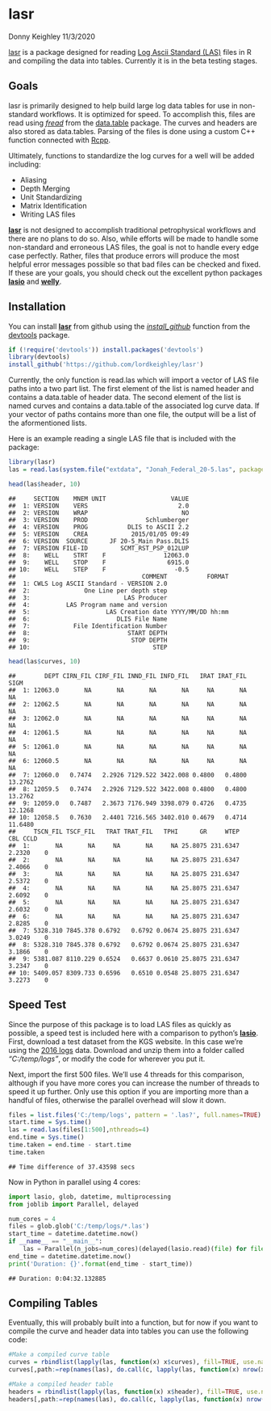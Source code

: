 lasr
================
Donny Keighley
11/3/2020

[lasr](https://github.com/lordkeighley/lasr) is a package designed for
reading [Log Ascii Standard (LAS)](https://www.cwls.org/products/) files
in R and compiling the data into tables. Currently it is in the beta
testing stages.

## Goals

lasr is primarily designed to help build large log data tables for use
in non-standard workflows. It is optimized for speed. To accomplish
this, files are read using
[*fread*](https://www.rdocumentation.org/packages/data.table/versions/1.13.2/topics/fread)
from the [data.table](https://rdatatable.gitlab.io/data.table/) package.
The curves and headers are also stored as data.tables. Parsing of the
files is done using a custom C++ function connected with
[Rcpp](http://www.rcpp.org/).

Ultimately, functions to standardize the log curves for a well will be
added including:

  - Aliasing
  - Depth Merging
  - Unit Standardizing
  - Matrix Identification
  - Writing LAS files

[**lasr**](https://github.com/lordkeighley/lasr) is not designed to
accomplish traditional petrophysical workflows and there are no plans to
do so. Also, while efforts will be made to handle some non-standard and
erroneous LAS files, the goal is not to handle every edge case
perfectly. Rather, files that produce errors will produce the most
helpful error messages possible so that bad files can be checked and
fixed. If these are your goals, you should check out the excellent
python packages
[**lasio**](https://lasio.readthedocs.io/en/latest/index.html) and
[**welly**](https://welly.readthedocs.io/en/latest/api/welly.html).

## Installation

You can install [**lasr**](https://github.com/lordkeighley/lasr) from
github using the
[*install\_github*](https://www.rdocumentation.org/packages/devtools/versions/1.13.6/topics/install_github)
function from the [devtools](https://devtools.r-lib.org/) package.

``` r
if (!require('devtools')) install.packages('devtools')
library(devtools)
install_github('https://github.com/lordkeighley/lasr')
```

Currently, the only function is read.las which will import a vector of
LAS file paths into a two part list. The first element of the list is
named header and contains a data.table of header data. The second
element of the list is named curves and contains a data.table of the
associated log curve data. If your vector of paths contains more than
one file, the output will be a list of the aformentioned lists.

Here is an example reading a single LAS file that is included with the
package:

``` r
library(lasr)
las = read.las(system.file("extdata", "Jonah_Federal_20-5.las", package = "lasr"))

head(las$header, 10)
```

    ##     SECTION    MNEM UNIT                  VALUE
    ##  1: VERSION    VERS                         2.0
    ##  2: VERSION    WRAP                          NO
    ##  3: VERSION    PROD                Schlumberger
    ##  4: VERSION    PROG           DLIS to ASCII 2.2
    ##  5: VERSION    CREA            2015/01/05 09:49
    ##  6: VERSION  SOURCE      JF 20-5_Main Pass.DLIS
    ##  7: VERSION FILE-ID         SCMT_RST_PSP_012LUP
    ##  8:    WELL    STRT    F                12063.0
    ##  9:    WELL    STOP    F                 6915.0
    ## 10:    WELL    STEP    F                   -0.5
    ##                                   COMMENT           FORMAT
    ##  1: CWLS Log ASCII Standard - VERSION 2.0                 
    ##  2:               One Line per depth step                 
    ##  3:                          LAS Producer                 
    ##  4:          LAS Program name and version                 
    ##  5:                     LAS Creation date YYYY/MM/DD hh:mm
    ##  6:                        DLIS File Name                 
    ##  7:            File Identification Number                 
    ##  8:                           START DEPTH                 
    ##  9:                            STOP DEPTH                 
    ## 10:                                  STEP

``` r
head(las$curves, 10)
```

    ##        DEPT CIRN_FIL CIRF_FIL INND_FIL INFD_FIL   IRAT IRAT_FIL    SIGM
    ##  1: 12063.0       NA       NA       NA       NA     NA       NA      NA
    ##  2: 12062.5       NA       NA       NA       NA     NA       NA      NA
    ##  3: 12062.0       NA       NA       NA       NA     NA       NA      NA
    ##  4: 12061.5       NA       NA       NA       NA     NA       NA      NA
    ##  5: 12061.0       NA       NA       NA       NA     NA       NA      NA
    ##  6: 12060.5       NA       NA       NA       NA     NA       NA      NA
    ##  7: 12060.0   0.7474   2.2926 7129.522 3422.008 0.4800   0.4800 13.2762
    ##  8: 12059.5   0.7474   2.2926 7129.522 3422.008 0.4800   0.4800 13.2762
    ##  9: 12059.0   0.7487   2.3673 7176.949 3398.079 0.4726   0.4735 12.1268
    ## 10: 12058.5   0.7630   2.4401 7216.565 3402.010 0.4679   0.4714 11.6480
    ##     TSCN_FIL TSCF_FIL   TRAT TRAT_FIL   TPHI      GR     WTEP    CBL CCLD
    ##  1:       NA       NA     NA       NA     NA 25.8075 231.6347 2.2320    0
    ##  2:       NA       NA     NA       NA     NA 25.8075 231.6347 2.4066    0
    ##  3:       NA       NA     NA       NA     NA 25.8075 231.6347 2.5372    0
    ##  4:       NA       NA     NA       NA     NA 25.8075 231.6347 2.6092    0
    ##  5:       NA       NA     NA       NA     NA 25.8075 231.6347 2.6032    0
    ##  6:       NA       NA     NA       NA     NA 25.8075 231.6347 2.8285    0
    ##  7: 5328.310 7845.378 0.6792   0.6792 0.0674 25.8075 231.6347 3.0249    0
    ##  8: 5328.310 7845.378 0.6792   0.6792 0.0674 25.8075 231.6347 3.1866    0
    ##  9: 5381.087 8110.229 0.6524   0.6637 0.0610 25.8075 231.6347 3.2347    0
    ## 10: 5409.057 8309.733 0.6596   0.6510 0.0548 25.8075 231.6347 3.2273    0

## Speed Test

Since the purpose of this package is to load LAS files as quickly as
possible, a speed test is included here with a comparison to python’s
[**lasio**](https://lasio.readthedocs.io/en/latest/index.html). First,
download a test dataset from the KGS website. In this case we’re using
the [2016 logs](http://www.kgs.ku.edu/PRS/Scans/Log_Summary/2016.zip)
data. Download and unzip them into a folder called *“C:/temp/logs”*, or
modify the code for wherever you put it.

Next, import the first 500 files. We’ll use 4 threads for this
comparison, although if you have more cores you can increase the number
of threads to speed it up further. Only use this option if you are
importing more than a handful of files, otherwise the parallel overhead
will slow it down.

``` r
files = list.files('C:/temp/logs', pattern = '.las?', full.names=TRUE)
start.time = Sys.time()
las = read.las(files[1:500],nthreads=4)
end.time = Sys.time()
time.taken = end.time - start.time
time.taken
```

    ## Time difference of 37.43598 secs

Now in Python in parallel using 4 cores:

``` python
import lasio, glob, datetime, multiprocessing
from joblib import Parallel, delayed

num_cores = 4
files = glob.glob('C:/temp/logs/*.las')
start_time = datetime.datetime.now()
if __name__ == "__main__":
    las = Parallel(n_jobs=num_cores)(delayed(lasio.read)(file) for file in files[0:499])
end_time = datetime.datetime.now()
print('Duration: {}'.format(end_time - start_time))
```

    ## Duration: 0:04:32.132885

## Compiling Tables

Eventually, this will probably built into a function, but for now if you
want to compile the curve and header data into tables you can use the
following code:

``` r
#Make a compiled curve table
curves = rbindlist(lapply(las, function(x) x$curves), fill=TRUE, use.names=TRUE)
curves[,path:=rep(names(las), do.call(c, lapply(las, function(x) nrow(x$curves))))]

#Make a compiled header table
headers = rbindlist(lapply(las, function(x) x$header), fill=TRUE, use.names=TRUE)
headers[,path:=rep(names(las), do.call(c, lapply(las, function(x) nrow(x$header))))]
```
